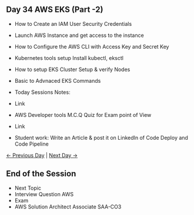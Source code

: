 ## Day 34 AWS EKS (Part -2)

 - How to Create an IAM User Security Credentials
 - Launch AWS Instance and get access to the instance
 - How to Configure the AWS CLI with Access Key and Secret Key
 - Kubernetes tools setup Install kubectl, eksctl
 - How to setup EKS Cluster Setup & verify Nodes
 - Basic to Advnaced EKS Commands

 
  - Today Sessions Notes:
  - Link
  - AWS Developer tools M.C.Q Quiz for Exam point of View
  - Link

  - Student work: Write an Article & post it on LinkedIn of Code Deploy and Code Pipeline

 [← Previous Day](../day33/README.md) | [Next Day →](../day35/README.md)


 ## End of the Session 
 - Next Topic
 - Interview Question AWS
 - Exam
 - AWS Solution Architect Associate SAA-CO3
